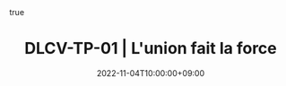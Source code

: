 ---
title: "DLCV-TP-01 | L'union fait la force"
date: 2022-11-04T10:00:00+09:00
description: ""
summary: ""

draft: true
math: true 
highlight: true
hightlight_languages: ["python","bash"]

authors: ["Claire Labit-Bonis"]

# hero: featured.png

tags: ["Teaching"]

menu:
  sidebar:
    name: "01 | L'union fait la force"
    identifier: dlcv-practical-sessions-01
    parent: dlcv-2022-2023-practical
    weight: 10
---